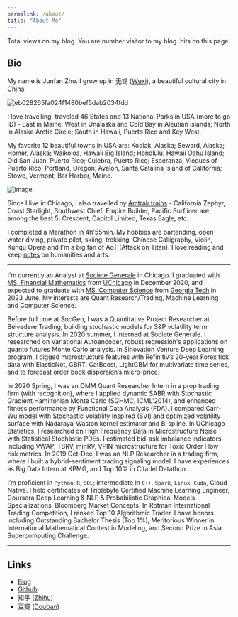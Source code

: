 ```yaml
---
permalink: /about/
title: "About Me"
---
```


<script async src="//busuanzi.ibruce.info/busuanzi/2.3/busuanzi.pure.mini.js"></script>

<span id="busuanzi_container_site_pv">
    Total <span id="busuanzi_value_site_pv"></span> views on my blog.
</span>

<span id="busuanzi_container_site_uv">
  You are number <span id="busuanzi_value_site_uv"></span> visitor to my blog.
</span>

<span id="busuanzi_container_page_pv">
  <span id="busuanzi_value_page_pv"></span> hits on this page.
</span>



## __Bio__

My name is Junfan Zhu. I grow up in 无锡 ([Wuxi](https://en.wikipedia.org/wiki/Wuxi)), a beautiful cultural city in China. 

![eb028265fa024f1480bef5dab2034fdd](https://user-images.githubusercontent.com/56275127/119562808-64c9da80-bd6c-11eb-990c-983fe77af963.png)

I love travelling, traveled 46 States and 13 National Parks in USA (more to go :D) - East in Maine; West in Unalaska and Cold Bay in Aleutian islands; North in Alaska Arctic Circle; South in Hawaii, Puerto Rico and Key West. 

My favorite 12 beautiful towns in USA are: Kodiak, Alaska; Seward, Alaska; Homer, Alaska; Waikoloa, Hawaii Big Island; Honolulu, Hawaii Oahu Island; Old San Juan, Puerto Rico; Culebra, Puerto Rico; Esperanza, Vieques of Puerto Rico; Portland, Oregon; Avalon, Santa Catalina Island of California; Stowe, Vermont; Bar Harbor, Maine. 

![image](https://user-images.githubusercontent.com/56275127/206920092-cbe6b26b-6c2d-47e4-ae4e-cebaedb0eb42.png)

Since I live in Chicago, I also travelled by [Amtrak trains](https://www.amtrak.com/) - California Zephyr, Coast Starlight, Southwest Chief, Empire Builder, Pacific Surfliner are among the best 5; Crescent, Capitol Limited, Texas Eagle, etc. 

I completed a Marathon in 4h'55min. My hobbies are bartending, open water diving, private pilot, skiing, trekking, Chinese Calligraphy, Violin, Kunqu Opera and I'm a big fan of AoT (Attack on Titan). I love reading and keep [notes](https://github.com/junfanz1/Douban) on humanities and arts.

***

I'm currently an Analyst at [Societe Generale](https://americas.societegenerale.com/en/) in Chicago. I graduated with [MS. Financial Mathematics](https://finmath.uchicago.edu/) from [UChicago](https://www.uchicago.edu/) in December 2020, and expected to graduate with [MS. Computer Science](https://omscs.gatech.edu/) from [Georgia Tech](https://www.gatech.edu/) in 2023 June. My interests are Quant Research/Trading, Machine Learning and Computer Science. 

Before full time at SocGen, I was a Quantitative Project Researcher at Belvedere Trading, building stochastic models for S&P volatility term structure analysis. In 2020 summer, I interned at Societe Generale. I researched on Variational Autoencoder, robust regression's applications on quanto futures Monte Carlo analysis. In Sinovation Venture Deep Learning program, I digged microstructure features with Refinitiv’s 20-year Forex tick data with ElasticNet, GBRT, CatBoost, LightGBM for multivariate time series, and to forecast order book dispersion’s micro-price. 

In 2020 Spring, I was an OMM Quant Researcher Intern in a prop trading firm (with recognition), where I applied dynamic SABR with Stochastic Gradient Hamiltonian Monte Carlo (SGHMC, ICML’2014), and enhanced fitness performance by Functional Data Analysis (FDA). I compared Carr-Wu model with Stochastic Volatility Inspired (SVI) and optimized volatility surface with Nadaraya-Waston kernel estimator and B-spline. In UChicago Statistics, I researched on High Frequency Data in Microstructure Noise with Statistical Stochastic PDEs. I estimated bid-ask imbalance indicators including VWAP, TSRV, minRV, VPIN microstructure for Toxic Order Flow risk metrics. In 2019 Oct-Dec, I was an NLP Researcher in a trading firm, where I built a hybrid-sentiment trading signaling model. I have experiences as Big Data Intern at KPMG, and Top 10% in Citadel Datathon.

I’m proficient in `Python`, `R`, `SQL`; intermediate in `C++`, `Spark`, `Linux`, `Cuda`, Cloud Native. I hold certificates of Triplebyte Certified Machine Learning Engineer, Coursera Deep Learning & NLP & Probabilistic Graphical Models Specializations, Bloomberg Market Concepts. In Rotman International Trading Competition, I ranked Top 10 Algorithmic Trader. I have honors including Outstanding Bachelor Thesis (Top 1%), Meritorious Winner in International Mathematical Contest in Modeling, and Second Prize in Asia Supercomputing Challenge.

---

## __Links__

- [Blog](https://junfanz1.github.io/)  
- [Github](https://github.com/junfanz1)  
- 知乎 ([Zhihu](https://www.zhihu.com/people/zhu-jun-fan-33))  
- 豆瓣 ([Douban](https://www.douban.com/people/junfanz/notes))
